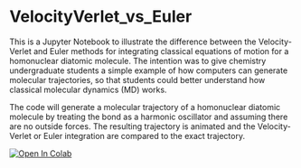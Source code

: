 # VelocityVerlet_vs_Euler
This is a Jupyter Notebook to illustrate the difference between the Velocity-Verlet and Euler methods for integrating classical equations of motion for a homonuclear diatomic molecule. The intention was to give chemistry undergraduate students a simple example of how computers can generate molecular trajectories, so that students could better understand how classical molecular dynamics (MD) works.

The code will generate a molecular trajectory of a homonuclear diatomic molecule by treating the bond as a harmonic oscillator and assuming there are no outside forces. The resulting trajectory is animated and the Velocity-Verlet or Euler integration are compared to the exact trajectory.

[![Open In Colab](https://colab.research.google.com/assets/colab-badge.svg)](https://colab.research.google.com/github/Sumner-Group/VelocityVerlet_vs_Euler/blob/main/Verlet_Euler_Diatomic.ipynb)

